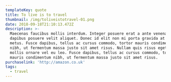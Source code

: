 ```yaml
---
templateKey: quote
title: To live is to travel
thumbnail: /img/toliveistotravel-01.png
date: 2018-09-18T21:10:13.472Z
description: >-
  Maecenas faucibus mollis interdum. Integer posuere erat a ante venenatis
  dapibus posuere velit aliquet. Donec id elit non mi porta gravida at eget
  metus. Fusce dapibus, tellus ac cursus commodo, tortor mauris condimentum
  nibh, ut fermentum massa justo sit amet risus. Nullam quis risus eget urna
  mollis ornare vel eu leo. Fusce dapibus, tellus ac cursus commodo, tortor
  mauris condimentum nibh, ut fermentum massa justo sit amet risus.
purchaselink: 'http://amazon.co.uk'
tags:
  - travel
---
```


